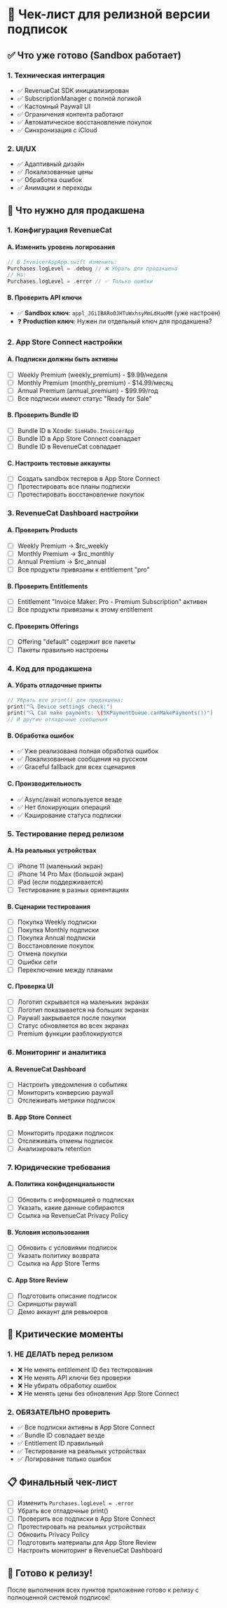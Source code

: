 # 🚀 Чек-лист для релизной версии подписок

## ✅ Что уже готово (Sandbox работает)

### 1. Техническая интеграция
- ✅ RevenueCat SDK инициализирован
- ✅ SubscriptionManager с полной логикой
- ✅ Кастомный Paywall UI
- ✅ Ограничения контента работают
- ✅ Автоматическое восстановление покупок
- ✅ Синхронизация с iCloud

### 2. UI/UX
- ✅ Адаптивный дизайн
- ✅ Локализованные цены
- ✅ Обработка ошибок
- ✅ Анимации и переходы

## 🔧 Что нужно для продакшена

### 1. Конфигурация RevenueCat

#### A. Изменить уровень логирования
```swift
// В InvoicerAppApp.swift изменить:
Purchases.logLevel = .debug // ❌ Убрать для продакшена
// На:
Purchases.logLevel = .error // ✅ Только ошибки
```

#### B. Проверить API ключи
- ✅ **Sandbox ключ**: `appl_JGiIBARoOJHTuWxhsyMmLdHaoMM` (уже настроен)
- ❓ **Production ключ**: Нужен ли отдельный ключ для продакшена?

### 2. App Store Connect настройки

#### A. Подписки должны быть активны
- [ ] Weekly Premium (weekly_premium) - $9.99/неделя
- [ ] Monthly Premium (monthly_premium) - $14.99/месяц  
- [ ] Annual Premium (annual_premium) - $99.99/год
- [ ] Все подписки имеют статус "Ready for Sale"

#### B. Проверить Bundle ID
- [ ] Bundle ID в Xcode: `SimHaDo.InvoicerApp`
- [ ] Bundle ID в App Store Connect совпадает
- [ ] Bundle ID в RevenueCat совпадает

#### C. Настроить тестовые аккаунты
- [ ] Создать sandbox тестеров в App Store Connect
- [ ] Протестировать все планы подписки
- [ ] Протестировать восстановление покупок

### 3. RevenueCat Dashboard настройки

#### A. Проверить Products
- [ ] Weekly Premium → $rc_weekly
- [ ] Monthly Premium → $rc_monthly  
- [ ] Annual Premium → $rc_annual
- [ ] Все продукты привязаны к entitlement "pro"

#### B. Проверить Entitlements
- [ ] Entitlement "Invoice Maker: Pro - Premium Subscription" активен
- [ ] Все продукты привязаны к этому entitlement

#### C. Проверить Offerings
- [ ] Offering "default" содержит все пакеты
- [ ] Пакеты правильно настроены

### 4. Код для продакшена

#### A. Убрать отладочные принты
```swift
// Убрать все print() для продакшена:
print("🔍 Device settings check:")
print("🔍 Can make payments: \(SKPaymentQueue.canMakePayments())")
// И другие отладочные сообщения
```

#### B. Обработка ошибок
- ✅ Уже реализована полная обработка ошибок
- ✅ Локализованные сообщения на русском
- ✅ Graceful fallback для всех сценариев

#### C. Производительность
- ✅ Async/await используется везде
- ✅ Нет блокирующих операций
- ✅ Кэширование статуса подписки

### 5. Тестирование перед релизом

#### A. На реальных устройствах
- [ ] iPhone 11 (маленький экран)
- [ ] iPhone 14 Pro Max (большой экран)
- [ ] iPad (если поддерживается)
- [ ] Тестирование в разных ориентациях

#### B. Сценарии тестирования
- [ ] Покупка Weekly подписки
- [ ] Покупка Monthly подписки  
- [ ] Покупка Annual подписки
- [ ] Восстановление покупок
- [ ] Отмена покупки
- [ ] Ошибки сети
- [ ] Переключение между планами

#### C. Проверка UI
- [ ] Логотип скрывается на маленьких экранах
- [ ] Логотип показывается на больших экранах
- [ ] Paywall закрывается после покупки
- [ ] Статус обновляется во всех экранах
- [ ] Premium функции разблокируются

### 6. Мониторинг и аналитика

#### A. RevenueCat Dashboard
- [ ] Настроить уведомления о событиях
- [ ] Мониторить конверсию paywall
- [ ] Отслеживать метрики подписок

#### B. App Store Connect
- [ ] Мониторить продажи подписок
- [ ] Отслеживать отмены подписок
- [ ] Анализировать retention

### 7. Юридические требования

#### A. Политика конфиденциальности
- [ ] Обновить с информацией о подписках
- [ ] Указать, какие данные собираются
- [ ] Ссылка на RevenueCat Privacy Policy

#### B. Условия использования
- [ ] Обновить с условиями подписок
- [ ] Указать политику возврата
- [ ] Ссылка на App Store Terms

#### C. App Store Review
- [ ] Подготовить описание подписок
- [ ] Скриншоты paywall
- [ ] Демо аккаунт для ревьюеров

## 🚨 Критические моменты

### 1. НЕ ДЕЛАТЬ перед релизом
- ❌ Не менять entitlement ID без тестирования
- ❌ Не менять API ключи без проверки
- ❌ Не убирать обработку ошибок
- ❌ Не менять цены без обновления App Store Connect

### 2. ОБЯЗАТЕЛЬНО проверить
- ✅ Все подписки активны в App Store Connect
- ✅ Bundle ID совпадает везде
- ✅ Entitlement ID правильный
- ✅ Тестирование на реальных устройствах
- ✅ Логирование только ошибок

## 📋 Финальный чек-лист

- [ ] Изменить `Purchases.logLevel = .error`
- [ ] Убрать все отладочные print()
- [ ] Проверить все подписки в App Store Connect
- [ ] Протестировать на реальных устройствах
- [ ] Обновить Privacy Policy
- [ ] Подготовить материалы для App Store Review
- [ ] Настроить мониторинг в RevenueCat Dashboard

## 🎉 Готово к релизу!

После выполнения всех пунктов приложение готово к релизу с полноценной системой подписок!
